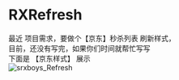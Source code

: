 # RXRefresh
 

 
最近 项目需求，要做个【京东】秒杀列表 刷新样式，<br>
目前，还没有写完，如果你们时间就帮忙写写<br>
下面是 【京东样式】 展示<br>
![srxboys_Refresh](https://github.com/srxboys/RXRefresh/blob/master/srxboys/jdSkill.gif)


